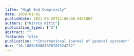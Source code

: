 ```yaml
---
title: "High End Complexity"
date: 2008-01-01
publishDate: 2021-08-20T12:06:00.542588Z
authors: ["Kirsty Kitto"]
publication_types: ["2"]
abstract: ""
featured: false
publication: "*International journal of general systems*"
doi: "10.1080/03081070701524232"
---
```


